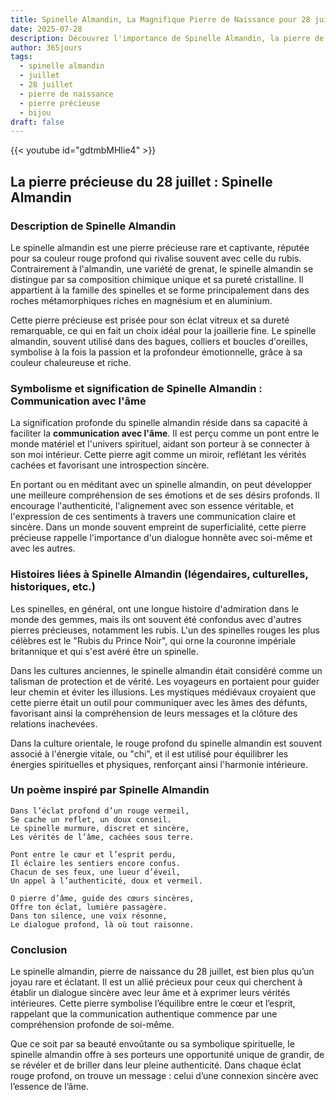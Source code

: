 ```yaml
---
title: Spinelle Almandin, La Magnifique Pierre de Naissance pour 28 juillet
date: 2025-07-28
description: Découvrez l'importance de Spinelle Almandin, la pierre de naissance du 28 juillet qui symbolise Communication avec l'âme. Laissez sa beauté et sa signification illuminer votre journée.
author: 365jours
tags:
  - spinelle almandin
  - juillet
  - 28 juillet
  - pierre de naissance
  - pierre précieuse
  - bijou
draft: false
---
```


{{< youtube id="gdtmbMHIie4" >}}

## La pierre précieuse du 28 juillet : Spinelle Almandin

### Description de Spinelle Almandin

Le spinelle almandin est une pierre précieuse rare et captivante, réputée pour sa couleur rouge profond qui rivalise souvent avec celle du rubis. Contrairement à l'almandin, une variété de grenat, le spinelle almandin se distingue par sa composition chimique unique et sa pureté cristalline. Il appartient à la famille des spinelles et se forme principalement dans des roches métamorphiques riches en magnésium et en aluminium.

Cette pierre précieuse est prisée pour son éclat vitreux et sa dureté remarquable, ce qui en fait un choix idéal pour la joaillerie fine. Le spinelle almandin, souvent utilisé dans des bagues, colliers et boucles d'oreilles, symbolise à la fois la passion et la profondeur émotionnelle, grâce à sa couleur chaleureuse et riche.

### Symbolisme et signification de Spinelle Almandin : Communication avec l'âme

La signification profonde du spinelle almandin réside dans sa capacité à faciliter la **communication avec l'âme**. Il est perçu comme un pont entre le monde matériel et l'univers spirituel, aidant son porteur à se connecter à son moi intérieur. Cette pierre agit comme un miroir, reflétant les vérités cachées et favorisant une introspection sincère.

En portant ou en méditant avec un spinelle almandin, on peut développer une meilleure compréhension de ses émotions et de ses désirs profonds. Il encourage l'authenticité, l'alignement avec son essence véritable, et l'expression de ces sentiments à travers une communication claire et sincère. Dans un monde souvent empreint de superficialité, cette pierre précieuse rappelle l'importance d'un dialogue honnête avec soi-même et avec les autres.

### Histoires liées à Spinelle Almandin (légendaires, culturelles, historiques, etc.)

Les spinelles, en général, ont une longue histoire d'admiration dans le monde des gemmes, mais ils ont souvent été confondus avec d'autres pierres précieuses, notamment les rubis. L'un des spinelles rouges les plus célèbres est le "Rubis du Prince Noir", qui orne la couronne impériale britannique et qui s'est avéré être un spinelle.

Dans les cultures anciennes, le spinelle almandin était considéré comme un talisman de protection et de vérité. Les voyageurs en portaient pour guider leur chemin et éviter les illusions. Les mystiques médiévaux croyaient que cette pierre était un outil pour communiquer avec les âmes des défunts, favorisant ainsi la compréhension de leurs messages et la clôture des relations inachevées.

Dans la culture orientale, le rouge profond du spinelle almandin est souvent associé à l'énergie vitale, ou "chi", et il est utilisé pour équilibrer les énergies spirituelles et physiques, renforçant ainsi l'harmonie intérieure.

### Un poème inspiré par Spinelle Almandin

```
Dans l’éclat profond d’un rouge vermeil,  
Se cache un reflet, un doux conseil.  
Le spinelle murmure, discret et sincère,  
Les vérités de l’âme, cachées sous terre.  

Pont entre le cœur et l’esprit perdu,  
Il éclaire les sentiers encore confus.  
Chacun de ses feux, une lueur d’éveil,  
Un appel à l’authenticité, doux et vermeil.  

O pierre d’âme, guide des cœurs sincères,  
Offre ton éclat, lumière passagère.  
Dans ton silence, une voix résonne,  
Le dialogue profond, là où tout raisonne.
```

### Conclusion

Le spinelle almandin, pierre de naissance du 28 juillet, est bien plus qu’un joyau rare et éclatant. Il est un allié précieux pour ceux qui cherchent à établir un dialogue sincère avec leur âme et à exprimer leurs vérités intérieures. Cette pierre symbolise l’équilibre entre le cœur et l’esprit, rappelant que la communication authentique commence par une compréhension profonde de soi-même.

Que ce soit par sa beauté envoûtante ou sa symbolique spirituelle, le spinelle almandin offre à ses porteurs une opportunité unique de grandir, de se révéler et de briller dans leur pleine authenticité. Dans chaque éclat rouge profond, on trouve un message : celui d’une connexion sincère avec l’essence de l’âme.